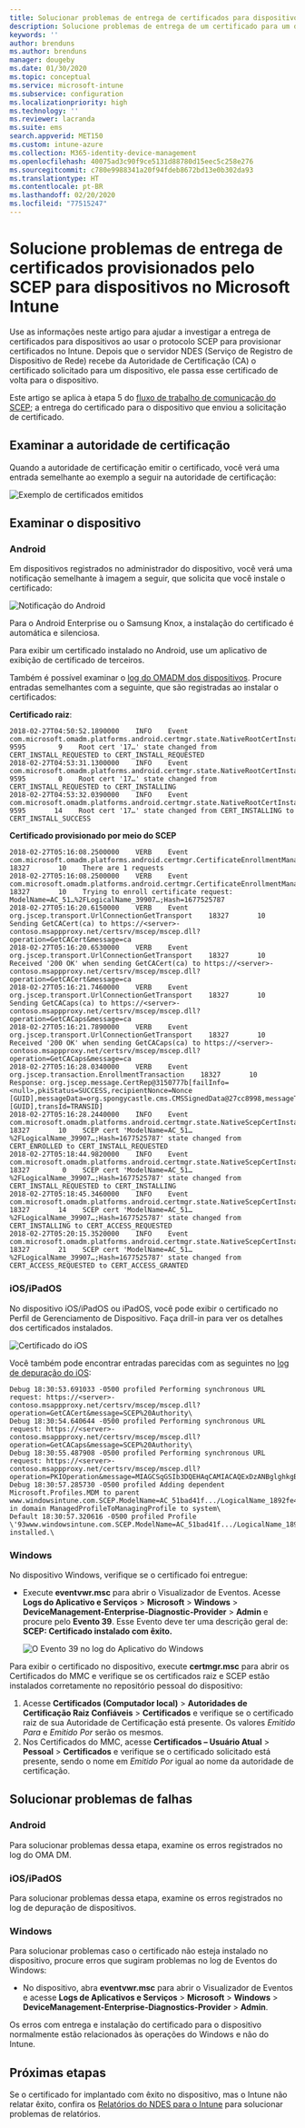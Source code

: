 ```yaml
---
title: Solucionar problemas de entrega de certificados para dispositivos ao usar o SCEP com o Microsoft Intune | Microsoft Docs
description: Solucione problemas de entrega de um certificado para um dispositivo da AC ao usar perfis de certificado SCEP com o Intune para implantar certificados.
keywords: ''
author: brenduns
ms.author: brenduns
manager: dougeby
ms.date: 01/30/2020
ms.topic: conceptual
ms.service: microsoft-intune
ms.subservice: configuration
ms.localizationpriority: high
ms.technology: ''
ms.reviewer: lacranda
ms.suite: ems
search.appverid: MET150
ms.custom: intune-azure
ms.collection: M365-identity-device-management
ms.openlocfilehash: 40075ad3c90f9ce5131d88780d15eec5c258e276
ms.sourcegitcommit: c780e9988341a20f94fdeb8672bd13e0b302da93
ms.translationtype: HT
ms.contentlocale: pt-BR
ms.lasthandoff: 02/20/2020
ms.locfileid: "77515247"
---
```

# <a name="troubleshoot-the-delivery-of-certificates-provisioned-by-scep-to-devices-in-microsoft-intune"></a>Solucione problemas de entrega de certificados provisionados pelo SCEP para dispositivos no Microsoft Intune

Use as informações neste artigo para ajudar a investigar a entrega de certificados para dispositivos ao usar o protocolo SCEP para provisionar certificados no Intune. Depois que o servidor NDES (Serviço de Registro de Dispositivo de Rede) recebe da Autoridade de Certificação (CA) o certificado solicitado para um dispositivo, ele passa esse certificado de volta para o dispositivo.

Este artigo se aplica à etapa 5 do [fluxo de trabalho de comunicação do SCEP](troubleshoot-scep-certificate-profiles.md); a entrega do certificado para o dispositivo que enviou a solicitação de certificado.

## <a name="review-the-certification-authority"></a>Examinar a autoridade de certificação

Quando a autoridade de certificação emitir o certificado, você verá uma entrada semelhante ao exemplo a seguir na autoridade de certificação:

![Exemplo de certificados emitidos](../protect/media/troubleshoot-scep-certificate-delivery/certificate-authority.png)

## <a name="review-the-device"></a>Examinar o dispositivo

### <a name="android"></a>Android

Em dispositivos registrados no administrador do dispositivo, você verá uma notificação semelhante à imagem a seguir, que solicita que você instale o certificado:

![Notificação do Android](../protect/media/troubleshoot-scep-certificate-delivery/android-notification.png)

Para o Android Enterprise ou o Samsung Knox, a instalação do certificado é automática e silenciosa.

Para exibir um certificado instalado no Android, use um aplicativo de exibição de certificado de terceiros.

Também é possível examinar o [log do OMADM dos dispositivos](troubleshoot-scep-certificate-profiles.md#logs-for-android-devices). Procure entradas semelhantes com a seguinte, que são registradas ao instalar o certificados:

**Certificado raiz**:

```
2018-02-27T04:50:52.1890000    INFO    Event     com.microsoft.omadm.platforms.android.certmgr.state.NativeRootCertInstallStateMachine     9595        9    Root cert '17…' state changed from CERT_INSTALL_REQUESTED to CERT_INSTALL_REQUESTED
2018-02-27T04:53:31.1300000    INFO    Event     com.microsoft.omadm.platforms.android.certmgr.state.NativeRootCertInstallStateMachine     9595        0    Root cert '17…' state changed from CERT_INSTALL_REQUESTED to CERT_INSTALLING
2018-02-27T04:53:32.0390000    INFO    Event     com.microsoft.omadm.platforms.android.certmgr.state.NativeRootCertInstallStateMachine     9595       14    Root cert '17…' state changed from CERT_INSTALLING to CERT_INSTALL_SUCCESS
```

**Certificado provisionado por meio do SCEP**

```
2018-02-27T05:16:08.2500000    VERB    Event     com.microsoft.omadm.platforms.android.certmgr.CertificateEnrollmentManager    18327       10    There are 1 requests
2018-02-27T05:16:08.2500000    VERB    Event     com.microsoft.omadm.platforms.android.certmgr.CertificateEnrollmentManager    18327       10    Trying to enroll certificate request: ModelName=AC_51…%2FLogicalName_39907…;Hash=1677525787
2018-02-27T05:16:20.6150000    VERB    Event     org.jscep.transport.UrlConnectionGetTransport    18327       10    Sending GetCACert(ca) to https://<server>-contoso.msappproxy.net/certsrv/mscep/mscep.dll?operation=GetCACert&message=ca
2018-02-27T05:16:20.6530000    VERB    Event     org.jscep.transport.UrlConnectionGetTransport    18327       10    Received '200 OK' when sending GetCACert(ca) to https://<server>-contoso.msappproxy.net/certsrv/mscep/mscep.dll?operation=GetCACert&message=ca
2018-02-27T05:16:21.7460000    VERB    Event     org.jscep.transport.UrlConnectionGetTransport    18327       10    Sending GetCACaps(ca) to https://<server>-contoso.msappproxy.net/certsrv/mscep/mscep.dll?operation=GetCACaps&message=ca
2018-02-27T05:16:21.7890000    VERB    Event     org.jscep.transport.UrlConnectionGetTransport    18327       10    Received '200 OK' when sending GetCACaps(ca) to https://<server>-contoso.msappproxy.net/certsrv/mscep/mscep.dll?operation=GetCACaps&message=ca
2018-02-27T05:16:28.0340000    VERB    Event     org.jscep.transaction.EnrollmentTransaction    18327       10    Response: org.jscep.message.CertRep@3150777b[failInfo=<null>,pkiStatus=SUCCESS,recipientNonce=Nonce [GUID],messageData=org.spongycastle.cms.CMSSignedData@27cc8998,messageType=CERT_REP,senderNonce=Nonce [GUID],transId=TRANSID]
2018-02-27T05:16:28.2440000    INFO    Event     com.microsoft.omadm.platforms.android.certmgr.state.NativeScepCertInstallStateMachine    18327       10    SCEP cert 'ModelName=AC_51…%2FLogicalName_39907…;Hash=1677525787' state changed from CERT_ENROLLED to CERT_INSTALL_REQUESTED
2018-02-27T05:18:44.9820000    INFO    Event     com.microsoft.omadm.platforms.android.certmgr.state.NativeScepCertInstallStateMachine    18327        0    SCEP cert 'ModelName=AC_51…%2FLogicalName_39907…;Hash=1677525787' state changed from CERT_INSTALL_REQUESTED to CERT_INSTALLING
2018-02-27T05:18:45.3460000    INFO    Event     com.microsoft.omadm.platforms.android.certmgr.state.NativeScepCertInstallStateMachine    18327       14    SCEP cert 'ModelName=AC_51…%2FLogicalName_39907…;Hash=1677525787' state changed from CERT_INSTALLING to CERT_ACCESS_REQUESTED
2018-02-27T05:20:15.3520000    INFO    Event     com.microsoft.omadm.platforms.android.certmgr.state.NativeScepCertInstallStateMachine    18327       21    SCEP cert 'ModelName=AC_51…%2FLogicalName_39907…;Hash=1677525787' state changed from CERT_ACCESS_REQUESTED to CERT_ACCESS_GRANTED
```

### <a name="iosipados"></a>iOS/iPadOS

No dispositivo iOS/iPadOS ou iPadOS, você pode exibir o certificado no Perfil de Gerenciamento de Dispositivo. Faça drill-in para ver os detalhes dos certificados instalados.

![Certificado do iOS](../protect/media/troubleshoot-scep-certificate-delivery/ios-certificate.png)

Você também pode encontrar entradas parecidas com as seguintes no [log de depuração do iOS](troubleshoot-scep-certificate-profiles.md#logs-for-ios-and-ipados-devices):

```
Debug 18:30:53.691033 -0500 profiled Performing synchronous URL request: https://<server>-contoso.msappproxy.net/certsrv/mscep/mscep.dll?operation=GetCACert&message=SCEP%20Authority\  
Debug 18:30:54.640644 -0500 profiled Performing synchronous URL request: https://<server>-contoso.msappproxy.net/certsrv/mscep/mscep.dll?operation=GetCACaps&message=SCEP%20Authority\ 
Debug 18:30:55.487908 -0500 profiled Performing synchronous URL request: https://<server>-contoso.msappproxy.net/certsrv/mscep/mscep.dll?operation=PKIOperation&message=MIAGCSqGSIb3DQEHAqCAMIACAQExDzANBglghkgBZQMEAgMFADCABgkqhkiG9w0BBwGggCSABIIZfzCABgkqhkiG9w0BBwOggDCAAgEAMYIBgjCCAX4CAQAwZjBPMRUwEwYKCZImiZPyLGQBGRYFbG9jYWwxHDAaBgoJkiaJk/IsZAEZFgxmb3VydGhjb2ZmZWUxGDAWBgNVBAMTD0ZvdXJ0aENvZmZlZSBDQQITaAAAAAmaneVjEPlcTwAAAAAACTANBgkqhkiG9w0BAQEFAASCAQCqfsOYpuBToerQLkw/tl4tH9E+97TBTjGQN9NCjSgb78fF6edY0pNDU+PH4RB356wv3rfZi5IiNrVu5Od4k6uK4w0582ZM2n8NJFRY7KWSNHsmTIWlo/Vcr4laAtq5rw+CygaYcefptcaamkjdLj07e/Uk4KsetGo7ztPVjSEFwfRIfKv474dLDmPqp0ZwEWRQG 
Debug 18:30:57.285730 -0500 profiled Adding dependent Microsoft.Profiles.MDM to parent www.windowsintune.com.SCEP.ModelName=AC_51bad41f.../LogicalName_1892fe4c...;Hash=-912418295 in domain ManagedProfileToManagingProfile to system\ 
Default 18:30:57.320616 -0500 profiled Profile \'93www.windowsintune.com.SCEP.ModelName=AC_51bad41f.../LogicalName_1892fe4c...;Hash=-912418295\'94 installed.\ 
```

### <a name="windows"></a>Windows

No dispositivo Windows, verifique se o certificado foi entregue:

- Execute **eventvwr.msc** para abrir o Visualizador de Eventos. Acesse **Logs do Aplicativo e Serviços** > **Microsoft** > **Windows** > **DeviceManagement-Enterprise-Diagnostic-Provider** > **Admin** e procure pelo **Evento 39**. Esse Evento deve ter uma descrição geral de: **SCEP: Certificado instalado com êxito.**

   ![O Evento 39 no log do Aplicativo do Windows](../protect/media/troubleshoot-scep-certificate-delivery/device-app-log.png)

Para exibir o certificado no dispositivo, execute **certmgr.msc** para abrir os Certificados do MMC e verifique se os certificados raiz e SCEP estão instalados corretamente no repositório pessoal do dispositivo:

   1. Acesse **Certificados (Computador local)**  > **Autoridades de Certificação Raiz Confiáveis** > **Certificados** e verifique se o certificado raiz de sua Autoridade de Certificação está presente. Os valores *Emitido Para* e *Emitido Por* serão os mesmos.
   2. Nos Certificados do MMC, acesse **Certificados – Usuário Atual** > **Pessoal** > **Certificados** e verifique se o certificado solicitado está presente, sendo o nome em *Emitido Por* igual ao nome da autoridade de certificação.

## <a name="troubleshoot-failures"></a>Solucionar problemas de falhas

### <a name="android"></a>Android

Para solucionar problemas dessa etapa, examine os erros registrados no log do OMA DM.

### <a name="iosipados"></a>iOS/iPadOS

Para solucionar problemas dessa etapa, examine os erros registrados no log de depuração de dispositivos.

### <a name="windows"></a>Windows

Para solucionar problemas caso o certificado não esteja instalado no dispositivo, procure erros que sugiram problemas no log de Eventos do Windows:

- No dispositivo, abra **eventvwr.msc** para abrir o Visualizador de Eventos e acesse **Logs de Aplicativos e Serviços** > **Microsoft** > **Windows** > **DeviceManagement-Enterprise-Diagnostics-Provider** > **Admin**.

Os erros com entrega e instalação do certificado para o dispositivo normalmente estão relacionados às operações do Windows e não do Intune.

## <a name="next-steps"></a>Próximas etapas

Se o certificado for implantado com êxito no dispositivo, mas o Intune não relatar êxito, confira os [Relatórios do NDES para o Intune](troubleshoot-scep-certificate-reporting.md) para solucionar problemas de relatórios.
